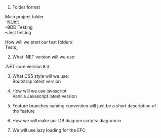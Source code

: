 1. Folder format

Main project folder  
–NUnit  
–BDD Testing  
–Jest testing

How will we start our test folders:  
Tests\_

2. What .NET version will we use:

.NET core version 8.0

3. What CSS style will we use:  
   Bootstrap latest version  
     
4. How will we use javascript  
   Vanilla Javascript latest version

5. Feature branches naming convention will just be a short description of the feature

6. How we will make our DB diagram scripts: diagram.io

7. We will use lazy loading for the EFC

